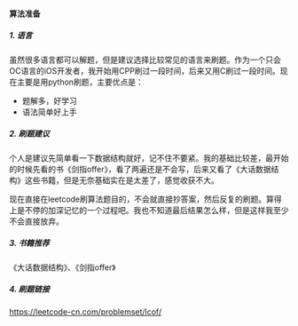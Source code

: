 #### 算法准备
##### 1. 语言
虽然很多语言都可以解题，但是建议选择比较常见的语言来刷题。作为一个只会OC语言的iOS开发者，我开始用CPP刷过一段时间，后来又用C刷过一段时间。现在主要是用python刷题，主要优点是：
+ 题解多，好学习
+ 语法简单好上手

##### 2. 刷题建议
个人是建议先简单看一下数据结构就好，记不住不要紧。我的基础比较差，最开始的时候先看的书《剑指offer》，看了两遍还是不会写，后来又看了《大话数据结构》这些书籍，但是无奈基础实在是太差了，感觉收获不大。

现在直接在leetcode刷算法题目的，不会就直接抄答案，然后反复的刷题。算得上是不停的加深记忆的一个过程吧。我也不知道最后结果怎么样，但是这样我至少不会直接放弃。

##### 3. 书籍推荐
《大话数据结构》、《剑指offer》

##### 4. 刷题链接
https://leetcode-cn.com/problemset/lcof/


